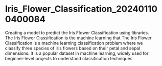 # Iris_Flower_Classification_202401100400084
Creating a model to predict the Iris Flower Classification using  libraries. <br>
The Iris Flower Classification is the machine learning that The Iris Flower Classification is a machine learning classification problem where we classify three species of iris flowers based on their petal and sepal dimensions. It is a popular dataset in machine learning, widely used for beginner-level projects to understand classification techniques.
